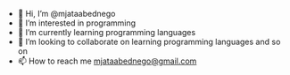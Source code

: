 - 👋 Hi, I’m @mjataabednego
- 👀 I’m interested in programming 
- 🌱 I’m currently learning programming languages
- 💞️ I’m looking to collaborate on learning programming languages and so on
- 📫 How to reach me mjataabednego@gmail.com

<!---
mjataabednego/mjataabednego is a ✨ special ✨ repository because its `README.md` (this file) appears on your GitHub profile.
You can click the Preview link to take a look at your changes.
--->
